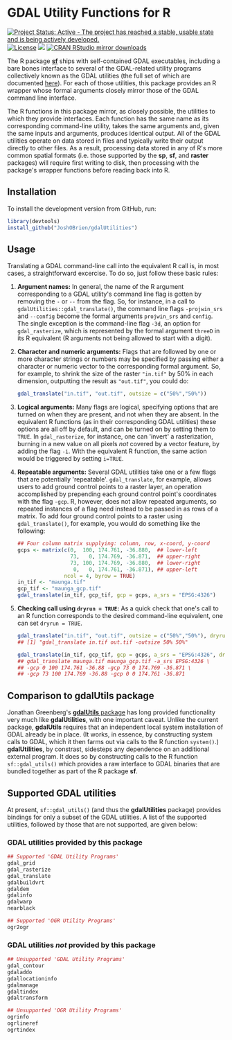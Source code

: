 # GDAL Utility Functions for R

[![Project Status: Active - The project has reached a stable, usable state and is being actively developed.](https://www.repostatus.org/badges/latest/active.svg)](https://www.repostatus.org/)
[![License](https://JoshOBrien.github.io/badges/GPL2+.svg)](https://www.gnu.org/licenses/gpl-2.0.html)
[![](https://www.r-pkg.org/badges/version/gdalUtilities)](https://www.r-pkg.org/pkg/gdalUtilities)
[![CRAN RStudio mirror downloads](https://cranlogs.r-pkg.org/badges/gdalUtilities)](https://www.r-pkg.org/pkg/gdalUtilities)

The R package [**sf**](https://cran.r-project.org/package=sf) ships
with self-contained GDAL executables, including a bare bones interface
to several of the GDAL-related utility programs collectively known as
the GDAL utilities (the full set of which are documented
[here](https://gdal.org/programs/index.html)). For each of those
utilities, this package provides an R wrapper whose formal arguments
closely mirror those of the GDAL command line interface.

The R functions in this package mirror, as closely possible, the
utilities to which they provide interfaces. Each function has the same
name as its corresponding command-line utility, takes the same
arguments and, given the same inputs and arguments, produces identical
output. All of the GDAL utilities operate on data stored in files and
typically write their output directly to other files. As a result,
processing data stored in any of R's more common spatial formats
(i.e. those supported by the **sp**, **sf**, and **raster** packages)
will require first writing to disk, then processing with the package's
wrapper functions before reading back into R.

## Installation

To install the development version from GitHub, run:
```r
library(devtools)
install_github("JoshOBrien/gdalUtilities")
```

## Usage

Translating a GDAL command-line call into the equivalent R call is, in
most cases, a straightforward excercise. To do so, just follow these
basic rules:

1. **Argument names:** In general, the name of the R argument
   corresponding to a GDAL utility's command line flag is gotten by
   removing the `-` or `--` from the flag. So, for instance, in a call
   to `gdalUtilities::gdal_translate()`, the command line flags
   `-projwin_srs` and `--config` become the formal arguments
   `projwin_srs` and `config`. The single exception is the
   command-line flag `-3d`, an option for `gdal_rasterize`, which is
   represented by the formal argument `threeD` in its R equivalent (R
   arguments not being allowed to start with a digit).

2. **Character and numeric arguments:** Flags that are followed by one
   or more character strings or numbers may be specified by passing
   either a character or numeric vector to the corresponding formal
   argument. So, for example, to shrink the size of the raster
   `"in.tif"` by 50% in each dimension, outputting the result as
   `"out.tif"`, you could do:
   ```r
   gdal_translate("in.tif", "out.tif", outsize = c("50%","50%"))
   ```
 
3. **Logical arguments:** Many flags are logical, specifying options
   that are turned on when they are present, and not when they are
   absent. In the equivalent R functions (as in their corresponding
   GDAL utilities) these options are all off by default, and can be
   turned on by setting them to `TRUE`. In `gdal_rasterize`, for
   instance, one can 'invert' a rasterization, burning in a new value
   on all pixels *not* covered by a vector feature, by adding the flag
   `-i`. With the equivalent R function, the same action would be
   triggered by setting `i=TRUE`.
 
4. **Repeatable arguments:** Several GDAL utilities take one or a few
   flags that are potentially 'repeatable'. `gdal_translate`, for
   example, allows users to add ground control points to a raster
   layer, an operation accomplished by prepending each ground control
   point's coordinates with the flag `-gcp`. R, however, does not
   allow repeated arguments, so repeated instances of a flag need
   instead to be passed in as rows of a matrix. To add four ground
   control points to a raster using `gdal_translate()`, for example,
   you would do something like the following:
   
   ```r
   ## Four column matrix supplying: column, row, x-coord, y-coord
   gcps <- matrix(c(0,  100, 174.761, -36.880,  ## lower-left
                    73,   0, 174.769, -36.871,  ## upper-right
                    73, 100, 174.769, -36.880,  ## lower-right
                     0,   0, 174.761, -36.871), ## upper-left
                  ncol = 4, byrow = TRUE)
   in_tif <- "maunga.tif"
   gcp_tif <- "maunga_gcp.tif"
   gdal_translate(in_tif, gcp_tif, gcp = gcps, a_srs = "EPSG:4326")
   ```

5. **Checking call using `dryrun = TRUE`:** As a quick check that
   one's call to an R function corresponds to the desired command-line
   equivalent, one can set `dryrun = TRUE`.

   ```r
   gdal_translate("in.tif", "out.tif", outsize = c("50%","50%"), dryrun = TRUE)
   ## [1] "gdal_translate in.tif out.tif -outsize 50% 50%"
   
   gdal_translate(in_tif, gcp_tif, gcp = gcps, a_srs = "EPSG:4326", dryrun=TRUE)
   ## gdal_translate maunga.tif maunga_gcp.tif -a_srs EPSG:4326 \
   ## -gcp 0 100 174.761 -36.88 -gcp 73 0 174.769 -36.871 \
   ## -gcp 73 100 174.769 -36.88 -gcp 0 0 174.761 -36.871
   ```


## Comparison to **gdalUtils** package

Jonathan Greenberg's [**gdalUtils**
package](https://cran.r-project.org/package=gdalUtils) has long
provided functionality very much like **gdalUtilities**, with one
important caveat. Unlike the current package, **gdalUtils** requires
that an independent local system installation of GDAL already be in
place. (It works, in essence, by constructing system calls to GDAL,
which it then farms out via calls to the R function `system()`.)
**gdalUtilities**, by constrast, sidesteps any dependence on an
additional external program. It does so by constructing calls to the R
function `sf::gdal_utils()` which provides a raw interface to GDAL
binaries that are bundled together as part of the R package **sf**.


## Supported GDAL utilities

At present, `sf::gdal_utils()` (and thus the **gdalUtilities**
package) provides bindings for only a subset of the GDAL utilities. A
list of the supported utilities, followed by those that are not
supported, are given below:

### GDAL utilities provided by this package
```r
## Supported 'GDAL Utility Programs'
gdal_grid
gdal_rasterize
gdal_translate
gdalbuildvrt
gdaldem
gdalinfo
gdalwarp
nearblack

## Supported 'OGR Utility Programs'
ogr2ogr
```

### GDAL utilities *not* provided by this package
```r
## Unsupported 'GDAL Utility Programs'
gdal_contour
gdaladdo
gdallocationinfo
gdalmanage
gdaltindex
gdaltransform

## Unsupported 'OGR Utility Programs' 
ogrinfo
ogrlineref
ogrtindex
```
